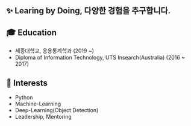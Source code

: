 ## ✨ Learing by Doing, 다양한 경험을 추구합니다.

## 🎓 Education
- 세종대학교, 응용통계학과 (2019 ~)
- Diploma of Information Technology, UTS Insearch(Australia) (2016 ~ 2017)

## 🌱 Interests
- Python
- Machine-Learning
- Deep-Learning(Object Detection)
- Leadership, Mentoring
